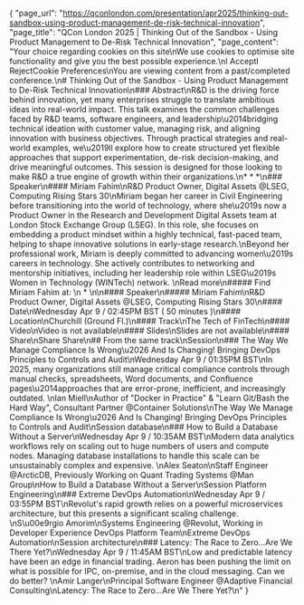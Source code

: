 {
    "page_url": "https://qconlondon.com/presentation/apr2025/thinking-out-sandbox-using-product-management-de-risk-technical-innovation",
    "page_title": "QCon London 2025 | Thinking Out of the Sandbox - Using Product Management to De-Risk Technical Innovation",
    "page_content": "Your choice regarding cookies on this site\nWe use cookies to optimise site functionality and give you the best possible experience.\nI AcceptI RejectCookie Preferences\nYou are viewing content from a past/completed conference.\n# Thinking Out of the Sandbox - Using Product Management to De-Risk Technical Innovation\n### Abstract\nR&D is the driving force behind innovation, yet many enterprises struggle to translate ambitious ideas into real-world impact. This talk examines the common challenges faced by R&D teams, software engineers, and leadership\u2014bridging technical ideation with customer value, managing risk, and aligning innovation with business objectives. Through practical strategies and real-world examples, we\u2019ll explore how to create structured yet flexible approaches that support experimentation, de-risk decision-making, and drive meaningful outcomes. This session is designed for those looking to make R&D a true engine of growth within their organizations.\n* * *\n### Speaker\n#### Miriam Fahim\nR&D Product Owner, Digital Assets @LSEG, Computing Rising Stars 30\nMiriam began her career in Civil Engineering before transitioning into the world of technology, where she\u2019s now a Product Owner in the Research and Development Digital Assets team at London Stock Exchange Group (LSEG). In this role, she focuses on embedding a product mindset within a highly technical, fast-paced team, helping to shape innovative solutions in early-stage research.\nBeyond her professional work, Miriam is deeply committed to advancing women\u2019s careers in technology. She actively contributes to networking and mentorship initiatives, including her leadership role within LSEG\u2019s Women in Technology (WINTech) network. \nRead more\n#####  Find Miriam Fahim at: \n  * \n\n#### Speaker\n##### Miriam Fahim\nR&D Product Owner, Digital Assets @LSEG, Computing Rising Stars 30\n#### Date\nWednesday Apr 9 / 02:45PM BST ( 50 minutes )\n#### Location\nChurchill (Ground Fl.)\n#### Track\nThe Tech of FinTech\n#### Video\nVideo is not available\n#### Slides\nSlides are not available\n#### Share\nShare Share\n## From the same track\nSession\n### The Way We Manage Compliance Is Wrong\u2026 And Is Changing! Bringing DevOps Principles to Controls and Audit\nWednesday Apr 9 / 01:35PM BST\nIn 2025, many organizations still manage critical compliance controls through manual checks, spreadsheets, Word documents, and Confluence pages\u2014approaches that are error-prone, inefficient, and increasingly outdated. \nIan Miell\nAuthor of \"Docker in Practice\" & \"Learn Git/Bash the Hard Way\", Consultant Partner @Container Solutions\nThe Way We Manage Compliance Is Wrong\u2026 And Is Changing! Bringing DevOps Principles to Controls and Audit\nSession database\n### How to Build a Database Without a Server\nWednesday Apr 9 / 10:35AM BST\nModern data analytics workflows rely on scaling out to huge numbers of users and compute nodes. Managing database installations to handle this scale can be unsustainably complex and expensive. \nAlex Seaton\nStaff Engineer @ArcticDB, Previously Working on Quant Trading Systems @Man Group\nHow to Build a Database Without a Server\nSession Platform Engineering\n### Extreme DevOps Automation\nWednesday Apr 9 / 03:55PM BST\nRevolut's rapid growth relies on a powerful microservices architecture, but this presents a significant scaling challenge. \nS\u00e9rgio Amorim\nSystems Engineering @Revolut, Working in Developer Experience DevOps Platform Team\nExtreme DevOps Automation\nSession architecture\n### Latency: The Race to Zero...Are We There Yet?\nWednesday Apr 9 / 11:45AM BST\nLow and predictable latency have been an edge in financial trading. Aeron has been pushing the limit on what is possible for IPC, on-premise, and in the cloud messaging. Can we do better? \nAmir Langer\nPrincipal Software Engineer @Adaptive Financial Consulting\nLatency: The Race to Zero...Are We There Yet?\n"
}